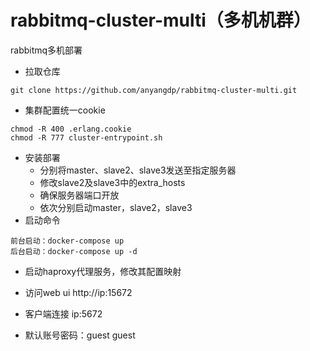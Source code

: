 # rabbitmq-cluster-multi（多机机群）
rabbitmq多机部署
- 拉取仓库
```
git clone https://github.com/anyangdp/rabbitmq-cluster-multi.git
```
- 集群配置统一cookie
```
chmod -R 400 .erlang.cookie
chmod -R 777 cluster-entrypoint.sh
```
- 安装部署
  - 分别将master、slave2、slave3发送至指定服务器
  - 修改slave2及slave3中的extra_hosts
  - 确保服务器端口开放
  - 依次分别启动master，slave2，slave3
- 启动命令
```
前台启动：docker-compose up
后台启动：docker-compose up -d
```
- 启动haproxy代理服务，修改其配置映射

- 访问web ui
http://ip:15672
- 客户端连接
ip:5672
- 默认账号密码：guest guest

